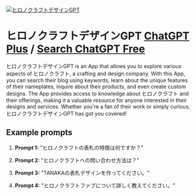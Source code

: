 
[![ヒロノクラフトデザインGPT](https://files.oaiusercontent.com/file-Dw28ZRj2qoKMfsCuaoWGJ3vz?se=2123-10-17T15%3A05%3A31Z&sp=r&sv=2021-08-06&sr=b&rscc=max-age%3D31536000%2C%20immutable&rscd=attachment%3B%20filename%3De4f94956-3ce5-40d7-ba8c-d20c488b4cf1.png&sig=bwXCrCZjLzll3Nzw0%2BzKeVnZFGjd7zY8yKKD8d9AT8s%3D)](https://chat.openai.com/g/g-jkIBAriZJ-hironokurahutodezaingpt)

# ヒロノクラフトデザインGPT [ChatGPT Plus](https://chat.openai.com/g/g-jkIBAriZJ-hironokurahutodezaingpt) / [Search ChatGPT Free](https://gptcall.net/index.html#/?search=%E3%83%92%E3%83%AD%E3%83%8E%E3%82%AF%E3%83%A9%E3%83%95%E3%83%88%E3%83%87%E3%82%B6%E3%82%A4%E3%83%B3GPT)

ヒロノクラフトデザインGPT is an App that allows you to explore various aspects of ヒロノクラフト, a crafting and design company. With this App, you can search their blog using keywords, learn about the unique features of their nameplates, inquire about their products, and even create custom designs. The App provides access to knowledge about ヒロノクラフト and their offerings, making it a valuable resource for anyone interested in their designs and services. Whether you're a fan of their work or simply curious, ヒロノクラフトデザインGPT has got you covered!

## Example prompts

1. **Prompt 1:** "ヒロノクラフトの表札の特徴は何ですか？"

2. **Prompt 2:** "ヒロノクラフトへの問い合わせ方法は？"

3. **Prompt 3:** "TANAKAの表札デザインを作ってください。"

4. **Prompt 4:** "ヒロノクラフトファブについて詳しく教えてください。"


